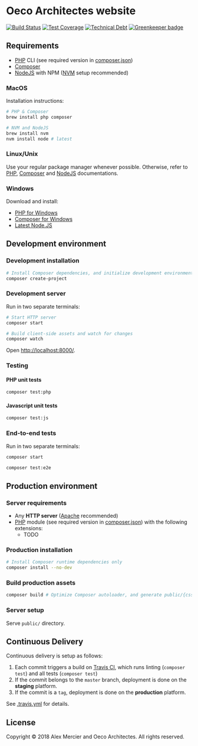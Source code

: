 Oeco Architectes website
========================

[![Build Status](https://travis-ci.org/oeco-architectes/oeco.svg?branch=master)](https://travis-ci.org/oeco-architectes/oeco)
[![Test Coverage](https://img.shields.io/codecov/c/github/oeco-architectes/oeco/master.svg)](https://codecov.io/github/oeco-architectes/oeco?branch=master)
[![Technical Debt](https://img.shields.io/codeclimate/tech-debt/oeco-architectes/oeco.svg)](https://codeclimate.com/github/oeco-architectes/oeco) [![Greenkeeper badge](https://badges.greenkeeper.io/oeco-architectes/oeco.svg)](https://greenkeeper.io/)

Requirements
------------

- [PHP] CLI (see required version in [composer.json])
- [Composer]
- [NodeJS] with NPM ([NVM] setup recommended)

### MacOS

Installation instructions:

```bash
# PHP & Composer
brew install php composer

# NVM and NodeJS
brew install nvm
nvm install node # latest
```

### Linux/Unix

Use your regular package manager whenever possible. Otherwise, refer to [PHP], [Composer] and [NodeJS] documentations.

### Windows

Download and install:

- [PHP for Windows]
- [Composer for Windows]
- [Latest Node.JS]

Development environment
-----------------------

### Development installation

```bash
# Install Composer dependencies, and initialize development environment
composer create-project
```

### Development server

Run in two separate terminals:

```bash
# Start HTTP server
composer start
```

```bash
# Build client-side assets and watch for changes
composer watch
```

Open <http://localhost:8000/>.

### Testing

#### PHP unit tests

```bash
composer test:php
```

#### Javascript unit tests

```bash
composer test:js
```

### End-to-end tests

Run in two separate terminals:

```bash
composer start
```

```bash
composer test:e2e
```

Production environment
----------------------

### Server requirements

- Any **HTTP server** ([Apache] recommended)
- [PHP] module (see required version in [composer.json]) with the following extensions:
  - TODO

### Production installation

```bash
# Install Composer runtime dependencies only
composer install --no-dev
```

### Build production assets

```bash
composer build # Optimize Composer autoloader, and generate public/{css,fonts,js} assets.
```

### Server setup

Serve `public/` directory.

Continuous Delivery
-------------------

Continuous delivery is setup as follows:
1. Each commit triggers a build on [Travis CI], which runs linting (`composer test`) and all tests (`composer test`)
2. If the commit belongs to the `master` branch, deployment is done on the **staging** platform.
3. If the commit is a `tag`, deployment is done on the **production** platform.

See [.travis.yml] for details.

License
-------

Copyright © 2018 Alex Mercier and Oeco Architectes. All rights reserved.

[PHP]: http://php.net/
[Composer]: https://getcomposer.org/
[NodeJS]: https://nodejs.org/en/
[NVM]: https://github.com/creationix/nvm
[PHP for Windows]: https://windows.php.net/download
[Composer for Windows]: https://getcomposer.org/Composer-Setup.exe
[Latest Node.JS]: https://nodejs.org/en/download/current/
[Apache]: https://www.apache.org/
[composer.json]: composer.json
[Travis CI]: https://travis-ci.org/oeco-architectes/oeco
[.travis.yml]: ./.travis.yml
